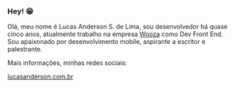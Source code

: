 ### Hey! 😁

Olá, meu nome é Lucas Anderson S. de Lima, sou desenvolvedor há quase cinco anos, atualmente trabalho na empresa [Wooza](https://www.linkedin.com/company/wooza/) como Dev Front End. Sou apaixonado por desenvolvimento mobile, aspirante a escritor e palestrante. 

Mais informações, minhas redes sociais: 

[lucasanderson.com.br](https://lucasanderson.com.br/)
